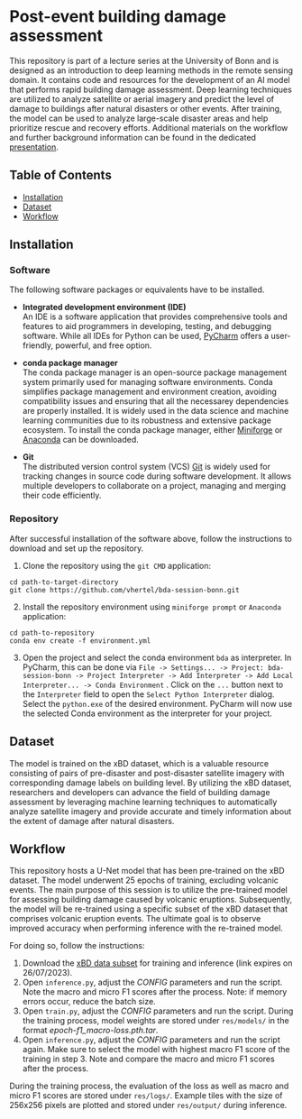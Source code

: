 # Post-event building damage assessment

This repository is part of a lecture series at the University of Bonn and is designed as an introduction to deep
learning methods in the remote sensing domain. It contains code and resources for the development of an AI model that
performs rapid building damage assessment. Deep learning techniques are utilized to analyze satellite or aerial
imagery and predict the level of damage to buildings after natural disasters or other events. After training, the model
can be used to analyze large-scale disaster areas and help prioritize rescue and recovery efforts. Additional materials
on the workflow and further background information can be found in the
dedicated [presentation](https://github.com/vhertel/bda-session-bonn/tree/main/res/background.pdf).

## Table of Contents

- [Installation](#installation)
- [Dataset](#dataset)
- [Workflow](#workflow)

## Installation

### Software

The following software packages or equivalents have to be installed.

- **Integrated development environment (IDE)**  
  An IDE is a software application that provides comprehensive tools and features to aid programmers in developing,
  testing, and debugging software. While all IDEs for Python can be
  used, [PyCharm](https://www.jetbrains.com/de-de/pycharm/) offers a user-friendly, powerful, and free option.


- **conda package manager**  
  The conda package manager is an open-source package management system primarily used for managing software
  environments. Conda simplifies package management and environment creation, avoiding compatibility issues and ensuring
  that all the necessarey dependencies are properly installed. It is widely used in the data science and machine
  learning communities due to its robustness and extensive package ecosystem. To install the conda package manager,
  either [Miniforge](https://docs.conda.io/en/latest/miniconda.html) or [Anaconda](https://www.anaconda.com/download)
  can be downloaded.


- **Git**  
  The distributed version control system (VCS) [Git](https://git-scm.com/downloads) is widely used for tracking changes
  in source code during software development. It allows multiple developers to collaborate on a project, managing and
  merging their code efficiently.

### Repository

After successful installation of the software above, follow the instructions to download and set up the repository.

1. Clone the repository using the `git CMD` application:

```
cd path-to-target-directory
git clone https://github.com/vhertel/bda-session-bonn.git
```

2. Install the repository environment using `miniforge prompt` or `Anaconda` application:

```
cd path-to-repository
conda env create -f environment.yml
```

3. Open the project and select the conda environment `bda` as interpreter. In PyCharm, this can be done via `File ->
   Settings... -> Project: bda-session-bonn -> Project Interpreter -> Add Interpreter -> Add Local Interpreter... -> Conda Environment`
   . Click on the `...` button next to the `Interpreter` field to open the `Select Python Interpreter` dialog. Select
   the `python.exe` of the desired environment. PyCharm will now use the selected Conda environment as the interpreter
   for your project.

## Dataset

The model is trained on the xBD dataset, which is a valuable resource consisting of pairs of pre-disaster and
post-disaster satellite imagery with corresponding damage labels on building level. By utilizing the xBD dataset,
researchers and developers can advance the field of building damage assessment by leveraging machine learning techniques
to automatically analyze satellite imagery and provide accurate and timely information about the extent of damage after
natural disasters.

## Workflow

This repository hosts a U-Net model that has been pre-trained on the xBD dataset. The model underwent 25 epochs of
training, excluding volcanic events. The main purpose of this session is to utilize the pre-trained model for assessing
building damage caused by volcanic eruptions. Subsequently, the model will be re-trained using a specific subset of the
xBD dataset that comprises volcanic eruption events. The ultimate goal is to observe improved accuracy when performing
inference with the re-trained model.

For doing so, follow the instructions:

1. Download the [xBD data subset](https://dlrmax.dlr.de/get/be2d2cf5-7e7e-5e11-85fb-f632f5db20d3/) for training and
   inference (link expires on 26/07/2023).
2. Open `inference.py`, adjust the *CONFIG* parameters and run the script. Note the macro and micro F1 scores after the
   process. Note: if memory errors occur, reduce the batch size.
3. Open `train.py`, adjust the *CONFIG* parameters and run the script. During the training process, model weights are
   stored under `res/models/` in the format *epoch-f1_macro-loss.pth.tar*.
4. Open `inference.py`, adjust the *CONFIG* parameters and run the script again. Make sure to select the model with
   highest macro F1 score of the training in step 3. Note and compare the macro and micro F1
   scores after the process.

During the training process, the evaluation of the loss as well as macro and micro F1 scores are stored
under `res/logs/`. Example tiles with the size of 256x256 pixels are plotted and stored under `res/output/` during
inference.